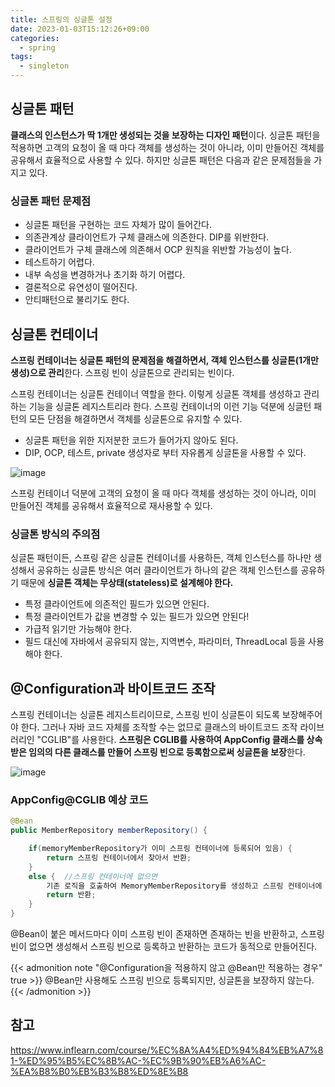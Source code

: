 ```yaml
---
title: 스프링의 싱글톤 설정
date: 2023-01-03T15:12:26+09:00
categories:
  - spring
tags: 
  - singleton
---
```


## 싱글톤 패턴
**클래스의 인스턴스가 딱 1개만 생성되는 것을 보장하는 디자인 패턴**이다. 싱글톤 패턴을 적용하면 고객의 요청이 올 때 마다 객체를 생성하는 것이 아니라, 이미 만들어진 객체를 공유해서 효율적으로 사용할 수 있다. 하지만 싱글톤 패턴은 다음과 같은 문제점들을 가지고 있다.

### 싱글톤 패턴 문제점
- 싱글톤 패턴을 구현하는 코드 자체가 많이 들어간다.
- 의존관계상 클라이언트가 구체 클래스에 의존한다. DIP를 위반한다.
- 클라이언트가 구체 클래스에 의존해서 OCP 원칙을 위반할 가능성이 높다.
- 테스트하기 어렵다.
- 내부 속성을 변경하거나 초기화 하기 어렵다.
- 결론적으로 유연성이 떨어진다.
- 안티패턴으로 불리기도 한다.

## 싱글톤 컨테이너
**스프링 컨테이너는 싱글톤 패턴의 문제점을 해결하면서, 객체 인스턴스를 싱글톤(1개만 생성)으로 관리**한다. 스프링 빈이 싱글톤으로 관리되는 빈이다. 

스프링 컨테이너는 싱글톤 컨테이너 역할을 한다. 이렇게 싱글톤 객체를 생성하고 관리하는 기능을 싱글톤 레지스트리라 한다.
스프링 컨테이너의 이런 기능 덕분에 싱글턴 패턴의 모든 단점을 해결하면서 객체를 싱글톤으로 유지할 수 있다.
- 싱글톤 패턴을 위한 지저분한 코드가 들어가지 않아도 된다.
- DIP, OCP, 테스트, private 생성자로 부터 자유롭게 싱글톤을 사용할 수 있다.

![image](https://github.com/YoungEun-IN/youngeun-in.github.io/assets/46465928/ce493bdc-897f-485b-a30a-129af82c8ec8)

스프링 컨테이너 덕분에 고객의 요청이 올 때 마다 객체를 생성하는 것이 아니라, 이미 만들어진 객체를 공유해서 효율적으로 재사용할 수 있다.

### 싱글톤 방식의 주의점

싱글톤 패턴이든, 스프링 같은 싱글톤 컨테이너를 사용하든, 객체 인스턴스를 하나만 생성해서 공유하는 싱글톤 방식은 여러 클라이언트가 하나의 같은 객체 인스턴스를 공유하기 때문에 **싱글톤 객체는 무상태(stateless)로 설계해야 한다.**
- 특정 클라이언트에 의존적인 필드가 있으면 안된다.
- 특정 클라이언트가 값을 변경할 수 있는 필드가 있으면 안된다!
- 가급적 읽기만 가능해야 한다.
- 필드 대신에 자바에서 공유되지 않는, 지역변수, 파라미터, ThreadLocal 등을 사용해야 한다.

## @Configuration과 바이트코드 조작
스프링 컨테이너는 싱글톤 레지스트리이므로, 스프링 빈이 싱글톤이 되도록 보장해주어야 한다. 그러나 자바 코드 자체를 조작할 수는 없므로 클래스의 바이트코드 조작 라이브러리인 "CGLIB"를 사용한다.
**스프링은 CGLIB를 사용하여 AppConfig 클래스를 상속받은 임의의 다른 클래스를 만들어 스프링 빈으로 등록함으로써 싱글톤을 보장**한다.

![image](https://github.com/YoungEun-IN/youngeun-in.github.io/assets/46465928/1a3e2f10-76f1-4123-91ae-e4f0be64191a)

### AppConfig@CGLIB 예상 코드

```java
@Bean
public MemberRepository memberRepository() {

    if(memoryMemberRepository가 이미 스프링 컨테이너에 등록되어 있음) {
        return 스프링 컨테이너에서 찾아서 반환;
    }
    else {  //스프링 컨테이너에 없으면
        기존 로직을 호출하여 MemoryMemberRepository를 생성하고 스프링 컨테이너에 등록
        return 반환;
    }
}
```

@Bean이 붙은 메서드마다 이미 스프링 빈이 존재하면 존재하는 빈을 반환하고, 스프링 빈이 없으면 생성해서 스프링 빈으로 등록하고 반환하는 코드가 동적으로 만들어진다.

{{< admonition note "@Configuration을 적용하지 않고 @Bean만 적용하는 경우" true >}}
@Bean만 사용해도 스프링 빈으로 등록되지만, 싱글톤을 보장하지 않는다.
{{< /admonition >}}

## 참고
https://www.inflearn.com/course/%EC%8A%A4%ED%94%84%EB%A7%81-%ED%95%B5%EC%8B%AC-%EC%9B%90%EB%A6%AC-%EA%B8%B0%EB%B3%B8%ED%8E%B8
